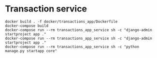# Transaction service
    docker build . -f docker/transactions_app/Dockerfile
    docker-compose build
    docker-compose run --rm transactions_app_service sh -c "django-admin startproject app ."
    docker-compose run --rm transactions_app_service sh -c "django-admin startproject app ."
    docker-compose run --rm transactions_app_service sh -c "python manage.py startapp core"
